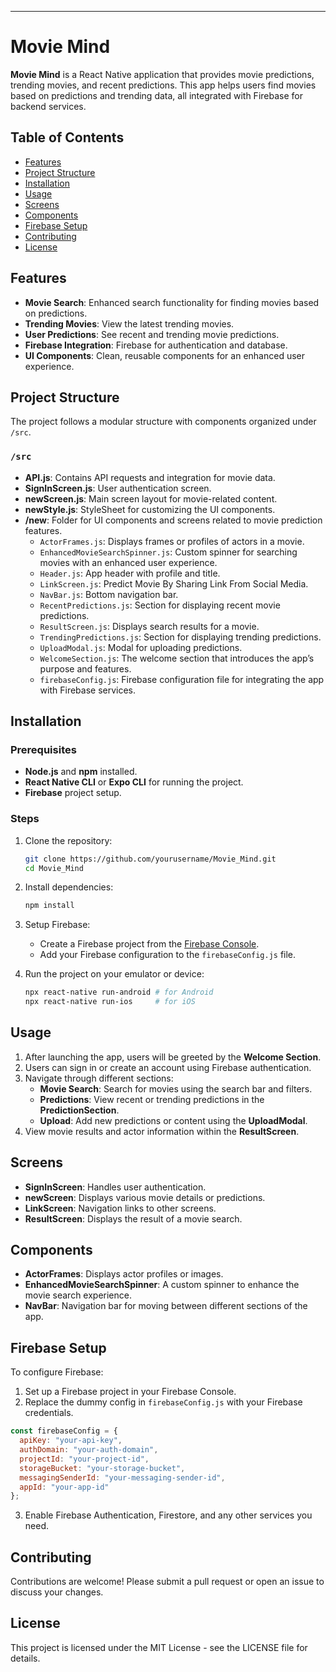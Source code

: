 ---

# Movie Mind

**Movie Mind** is a React Native application that provides movie predictions, trending movies, and recent predictions. This app helps users find movies based on predictions and trending data, all integrated with Firebase for backend services.

## Table of Contents

- [Features](#features)
- [Project Structure](#project-structure)
- [Installation](#installation)
- [Usage](#usage)
- [Screens](#screens)
- [Components](#components)
- [Firebase Setup](#firebase-setup)
- [Contributing](#contributing)
- [License](#license)

## Features

- **Movie Search**: Enhanced search functionality for finding movies based on predictions.
- **Trending Movies**: View the latest trending movies.
- **User Predictions**: See recent and trending movie predictions.
- **Firebase Integration**: Firebase for authentication and database.
- **UI Components**: Clean, reusable components for an enhanced user experience.

## Project Structure

The project follows a modular structure with components organized under `/src`.

### `/src`

- **API.js**: Contains API requests and integration for movie data.
- **SignInScreen.js**: User authentication screen.
- **newScreen.js**: Main screen layout for movie-related content.
- **newStyle.js**: StyleSheet for customizing the UI components.
- **/new**: Folder for UI components and screens related to movie prediction features.
  - `ActorFrames.js`: Displays frames or profiles of actors in a movie.
  - `EnhancedMovieSearchSpinner.js`: Custom spinner for searching movies with an enhanced user experience.
  - `Header.js`: App header with profile and title.
  - `LinkScreen.js`: Predict Movie By Sharing Link From Social Media.
  - `NavBar.js`: Bottom navigation bar.
  - `RecentPredictions.js`: Section for displaying recent movie predictions.
  - `ResultScreen.js`: Displays search results for a movie.
  - `TrendingPredictions.js`: Section for displaying trending predictions.
  - `UploadModal.js`: Modal for uploading predictions.
  - `WelcomeSection.js`: The welcome section that introduces the app’s purpose and features.
  - `firebaseConfig.js`: Firebase configuration file for integrating the app with Firebase services.

## Installation

### Prerequisites

- **Node.js** and **npm** installed.
- **React Native CLI** or **Expo CLI** for running the project.
- **Firebase** project setup.

### Steps

1. Clone the repository:

   ```bash
   git clone https://github.com/yourusername/Movie_Mind.git
   cd Movie_Mind
   ```

2. Install dependencies:

   ```bash
   npm install
   ```

3. Setup Firebase:

   - Create a Firebase project from the [Firebase Console](https://console.firebase.google.com/).
   - Add your Firebase configuration to the `firebaseConfig.js` file.

4. Run the project on your emulator or device:

   ```bash
   npx react-native run-android # for Android
   npx react-native run-ios     # for iOS
   ```

## Usage

1. After launching the app, users will be greeted by the **Welcome Section**.
2. Users can sign in or create an account using Firebase authentication.
3. Navigate through different sections:
   - **Movie Search**: Search for movies using the search bar and filters.
   - **Predictions**: View recent or trending predictions in the **PredictionSection**.
   - **Upload**: Add new predictions or content using the **UploadModal**.
4. View movie results and actor information within the **ResultScreen**.

## Screens

- **SignInScreen**: Handles user authentication.
- **newScreen**: Displays various movie details or predictions.
- **LinkScreen**: Navigation links to other screens.
- **ResultScreen**: Displays the result of a movie search.

## Components

- **ActorFrames**: Displays actor profiles or images.
- **EnhancedMovieSearchSpinner**: A custom spinner to enhance the movie search experience.
- **NavBar**: Navigation bar for moving between different sections of the app.

## Firebase Setup

To configure Firebase:

1. Set up a Firebase project in your Firebase Console.
2. Replace the dummy config in `firebaseConfig.js` with your Firebase credentials.
   
```js
const firebaseConfig = {
  apiKey: "your-api-key",
  authDomain: "your-auth-domain",
  projectId: "your-project-id",
  storageBucket: "your-storage-bucket",
  messagingSenderId: "your-messaging-sender-id",
  appId: "your-app-id"
};
```

3. Enable Firebase Authentication, Firestore, and any other services you need.

## Contributing

Contributions are welcome! Please submit a pull request or open an issue to discuss your changes.

## License

This project is licensed under the MIT License - see the LICENSE file for details.

